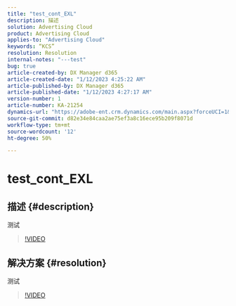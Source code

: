 ```yaml
---
title: "test_cont_EXL"
description: 描述
solution: Advertising Cloud
product: Advertising Cloud
applies-to: "Advertising Cloud"
keywords: “KCS”
resolution: Resolution
internal-notes: "---test"
bug: true
article-created-by: DX Manager d365
article-created-date: "1/12/2023 4:25:22 AM"
article-published-by: DX Manager d365
article-published-date: "1/12/2023 4:27:17 AM"
version-number: 1
article-number: KA-21254
dynamics-url: "https://adobe-ent.crm.dynamics.com/main.aspx?forceUCI=1&pagetype=entityrecord&etn=knowledgearticle&id=30ed301d-3192-ed11-aad1-6045bd006079"
source-git-commit: d82e34e84caa2ae75ef3a8c16ece95b209f8071d
workflow-type: tm+mt
source-wordcount: '12'
ht-degree: 50%

---
```


# test_cont_EXL

## 描述 {#description}

测试

>[!VIDEO](https://video.tv.adobe.com/v/18696?quality=9&amp;learn=on)




## 解决方案 {#resolution}


测试


>[!VIDEO](https://video.tv.adobe.com/v/18696?quality=9&amp;learn=on)


